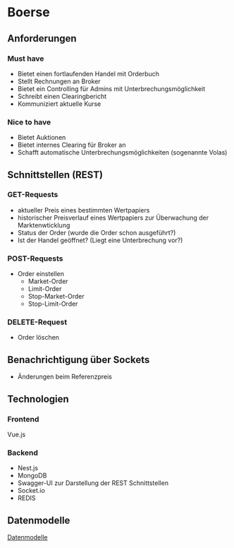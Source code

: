 # Boerse
## Anforderungen
### Must have
* Bietet einen fortlaufenden Handel mit Orderbuch
* Stellt Rechnungen an Broker
* Bietet ein Controlling für Admins mit Unterbrechungsmöglichkeit
* Schreibt einen Clearingbericht 
* Kommuniziert aktuelle Kurse

### Nice to have
* Bietet Auktionen 
* Bietet internes Clearing für Broker an
* Schafft automatische Unterbrechungsmöglichkeiten (sogenannte Volas)

## Schnittstellen (REST)
### GET-Requests
* aktueller Preis eines bestimmten Wertpapiers
* historischer Preisverlauf eines Wertpapiers zur Überwachung der Marktenwticklung
* Status der Order (wurde die Order schon ausgeführt?)
* Ist der Handel geöffnet? (Liegt eine Unterbrechung vor?)

### POST-Requests
* Order einstellen
  * Market-Order
  * Limit-Order
  * Stop-Market-Order
  * Stop-Limit-Order

### DELETE-Request
* Order löschen

## Benachrichtigung über Sockets
* Änderungen beim Referenzpreis

## Technologien
### Frontend
Vue.js

### Backend
* Nest.js
* MongoDB
* Swagger-UI zur Darstellung der REST Schnittstellen
* Socket.io
* REDIS

## Datenmodelle

[Datenmodelle](https://github.com/Stonks2Moon/BoersenAPI#datenmodelle)
